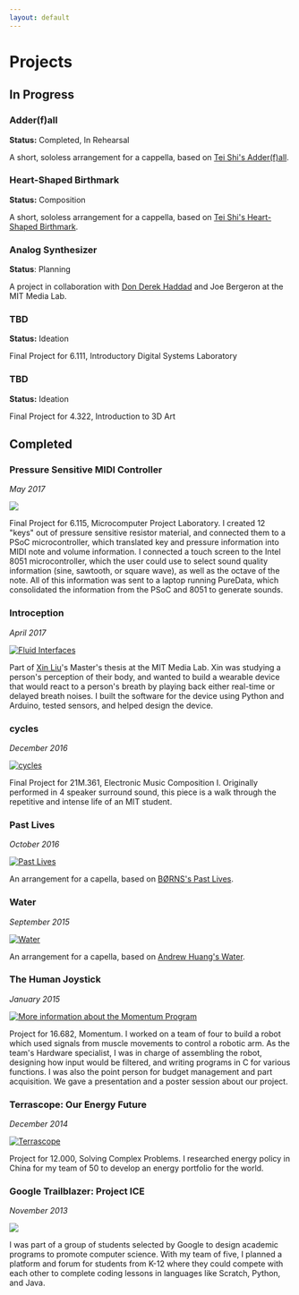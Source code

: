 ```yaml
---
layout: default
---
```


# Projects

## In Progress

### Adder(f)all
**Status:** Completed, In Rehearsal

A short, sololess arrangement for a cappella, based on [Tei Shi's Adder(f)all](https://open.spotify.com/track/3tcpDYxRmUe4O3ylYXl1xM).


### Heart-Shaped Birthmark
**Status:** Composition

A short, sololess arrangement for a cappella, based on [Tei Shi's Heart-Shaped Birthmark](https://open.spotify.com/track/28fXpBHSLHV9KFUZlYrd6i).


### Analog Synthesizer
**Status**: Planning

A project in collaboration with [Don Derek Haddad](http://donderek.cc/) and Joe Bergeron at the MIT Media Lab.


### TBD

**Status:** Ideation

Final Project for 6.111, Introductory Digital Systems Laboratory



### TBD

**Status:** Ideation

Final Project for 4.322, Introduction to 3D Art



## Completed

### Pressure Sensitive MIDI Controller

_May 2017_

![](6115.JPG)

Final Project for 6.115, Microcomputer Project Laboratory. 
I created 12 "keys" out of pressure sensitive resistor material,
and connected them to a PSoC microcontroller, which translated key and pressure information into MIDI note and volume information.
I connected a touch screen to the Intel 8051 microcontroller, 
which the user could use to select sound quality information (sine, sawtooth, or square wave), as well as the octave of the note.
All of this information was sent to a laptop running PureData, which consolidated the information from the PSoC and 8051 to generate sounds.

### Introception
_April 2017_

[![Fluid Interfaces](FluidInterfaces.jpeg)](http://fluid.media.mit.edu/)

Part of [Xin Liu](http://xxxxxxxxxinliu.com/)'s Master's thesis at the MIT Media Lab.
Xin was studying a person's perception of their body,
and wanted to build a wearable device that would react to a person's breath by
playing back either real-time or delayed breath noises. 
I built the software for the device using Python and Arduino, tested sensors, and helped design the device.


### cycles

_December 2016_

[![cycles](21m361.jpg)](https://soundcloud.com/sienna-ramos/cycles-binaural)

Final Project for 21M.361, Electronic Music Composition I. 
Originally performed in 4 speaker surround sound, this piece is a walk through the repetitive and intense life of an MIT student.

### Past Lives

_October 2016_

[![Past Lives](PastLives.JPG)](https://www.youtube.com/watch?v=2XEimrSmRg8)

An arrangement for a capella, based on [BØRNS's Past Lives](https://www.youtube.com/watch?v=Cux2qJjApGA). 


### Water

_September 2015_

[![Water](Water.PNG)](https://www.youtube.com/watch?v=Q3RcMiOQvb4)

An arrangement for a capella, based on [Andrew Huang's Water](https://www.youtube.com/watch?v=qptGV7finFo). 


### The Human Joystick
_January 2015_

[![More information about the Momentum Program](Momentum.jpg)](https://www.youtube.com/watch?v=3r4bBjWD5IQ)

Project for 16.682, Momentum. 
I worked on a team of four to build a robot which used signals from muscle movements to control a robotic arm. 
As the team's Hardware specialist, I was in charge of assembling the robot, designing how input would be filtered,
and writing programs in C for various functions. I was also the point person for budget management and part acquisition.
We gave a presentation and a poster session about our project.


### Terrascope: Our Energy Future

_December 2014_

[![Terrascope](Terrascope.JPG)](https://terrascope.mit.edu/)

Project for 12.000, Solving Complex Problems.
I researched energy policy in China for my team of 50 to develop an energy portfolio for the world.



### Google Trailblazer: Project ICE

_November 2013_

![](Trailblazer.JPG)

I was part of a group of students selected by Google to design academic programs to promote computer science.
With my team of five, I planned a platform and forum for students from K-12 where they could compete with each other to complete coding lessons in languages like Scratch, Python, and Java.
